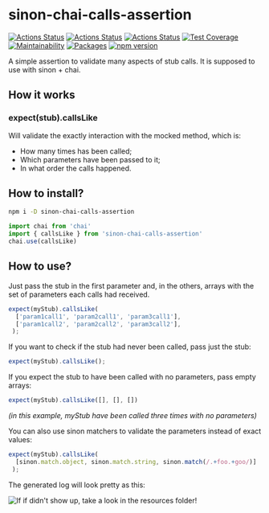 # sinon-chai-calls-assertion

[![Actions Status](https://github.com/Farenheith/sinon-chai-calls-assertion/workflows/build/badge.svg)](https://github.com/Farenheith/sinon-chai-calls-assertion/actions)
[![Actions Status](https://github.com/Farenheith/sinon-chai-calls-assertion/workflows/test/badge.svg)](https://github.com/Farenheith/sinon-chai-calls-assertion/actions)
[![Actions Status](https://github.com/Farenheith/sinon-chai-calls-assertion/workflows/lint/badge.svg)](https://github.com/Farenheith/sinon-chai-calls-assertion/actions)
[![Test Coverage](https://api.codeclimate.com/v1/badges/786f2feef20063142467/test_coverage)](https://codeclimate.com/github/Farenheith/sinon-chai-calls-assertion/test_coverage)
[![Maintainability](https://api.codeclimate.com/v1/badges/786f2feef20063142467/maintainability)](https://codeclimate.com/github/Farenheith/sinon-chai-calls-assertion/maintainability)
[![Packages](https://david-dm.org/Farenheith/sinon-chai-calls-assertion.svg)](https://david-dm.org/Farenheith/sinon-chai-calls-assertion)
[![npm version](https://badge.fury.io/js/sinon-chai-calls-assertion.svg)](https://badge.fury.io/js/sinon-chai-calls-assertion)

A simple assertion to validate many aspects of stub calls. It is supposed to use with sinon + chai.

## How it works

### expect(stub).callsLike

Will validate the exactly interaction with the mocked method, which is:

- How many times has been called;
- Which parameters have been passed to it;
- In what order the calls happened.

## How to install?
```sh
npm i -D sinon-chai-calls-assertion
```

```javascript
import chai from 'chai'
import { callsLike } from 'sinon-chai-calls-assertion'
chai.use(callsLike)
```

## How to use?

Just pass the stub in the first parameter and, in the others, arrays with the set of parameters each calls had received.

```javascript
expect(myStub).callsLike(
  ['param1call1', 'param2call1', 'param3call1'],
  ['param1call2', 'param2call2', 'param3call2'],
 );
```

If you want to check if the stub had never been called, pass just the stub:

```javascript
expect(myStub).callsLike();
```

If you expect the stub to have been called with no parameters, pass empty arrays:

```javascript
expect(myStub).callsLike([], [], [])
```

_(in this example, myStub have been called three times with no parameters)_

You can also use sinon matchers to validate the parameters instead of exact values:

```javascript
expect(myStub).callsLike(
  [sinon.match.object, sinon.match.string, sinon.match(/.+foo.+goo/)]
 );
```

The generated log will look pretty as this:

![If if didn't show up, take a look in the resources folder!](./resources/example1.png)
